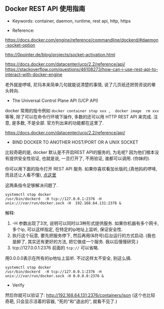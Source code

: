 Docker  REST API 使用指南
--

- Keywords:  container, daemon, runtime, rest api, http, https


- Reference: 

 https://docs.docker.com/engine/reference/commandline/dockerd/#daemon-socket-option

 http://0pointer.de/blog/projects/socket-activation.html

 https://docs.docker.com/datacenter/ucp/2.2/reference/api/
 https://stackoverflow.com/questions/46108273/how-can-i-use-rest-api-to-interact-with-docker-engine
 
老外就是啰嗦, 尼玛本来简单几句就能说清楚的事情, 说了几页纸还把劳资说的晕头转向.

- The Universal Control Plane API (UCP API)

docker 常用的指令例如 ``` docker container stop xxx ,  docker image  rm xxx  ``` 等等, 除了可以在命令行环境下操作, 多数的还可以用 HTTP REST API 来完成.
注意, 是多数, 不是全部.  官方列出来的功能都在这里了.

https://docs.docker.com/datacenter/ucp/2.2/reference/api/


- BIND DOCKER TO ANOTHER HOST/PORT OR A UNIX SOCKET

比较奇葩的是, docker 默认是不开启REST API的服务的, 为毛呢?  因为他们根本没有提供安全性验证, 也就是说, 一旦打开了, 不用验证, 谁都可以调用. (你妹的).

你可以用下面的指令打开 REST API 服务.  如果你喜欢看加长版的,(真他妈的啰嗦, 而且还让人看不懂), [点这里](https://docs.docker.com/engine/reference/commandline/dockerd/#daemon-socket-option) 

这两条指令足够解决问题了.

```
systemctl stop docker
/usr/bin/dockerd  -H tcp://127.0.0.1:2376 -H unix:///var/run/docker.sock -H  192.168.64.131:2376 &
```

解释:  

1.  -H  参数出现了3次,  说明可以同时以3种形式提供服务.  如果你机器有多个网卡,多个ip, 可以这样指定, 在特定的ip地址上监听, 保证安全性.
2.  执行这个玩意, 要先把服务停下, 然后再用(&符号)后台运行的方式启动. (我也是醉了, 其实还有更好的方法, 把它做成一个服务. 我以后慢慢研究.) 
3.  tcp://127.0.0.1:2376  前面的 ``` tcp:// ``` 可以省略. 


用0.0.0.0表示在所有的ip地址上监听. 不过这样太不安全, 别这么搞.
```
systemctl stop docker
/usr/bin/dockerd  -H tcp://127.0.0.1:2376 -H unix:///var/run/docker.sock -H 0.0.0.0:2376 &
```

- Verify

然后你就可以验证了:   http://192.168.64.131:2376/containers/json   (这个也比较奇葩, 只会显示活着的容器, "死的"和"退出的", 就看不见了.)